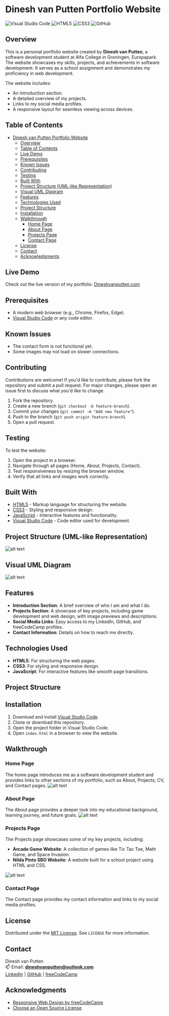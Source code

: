 # Dinesh van Putten Portfolio Website

![Visual Studio Code](https://img.shields.io/badge/Visual%20Studio%20Code-0078d7.svg?style=for-the-badge&logo=visual-studio-code&logoColor=white)
![HTML5](https://img.shields.io/badge/html5-%23E34F26.svg?style=for-the-badge&logo=html5&logoColor=white)
![CSS3](https://img.shields.io/badge/css3-%231572B6.svg?style=for-the-badge&logo=css3&logoColor=white)
![GitHub](https://img.shields.io/badge/GitHub-181717?style=for-the-badge&logo=github&logoColor=white)


## Overview

This is a personal portfolio website created by **Dinesh van Putten**, a software development student at Alfa College in Groningen, Europapark. The website showcases my skills, projects, and achievements in software development. It serves as a school assignment and demonstrates my proficiency in web development.

The website includes:
- An introduction section.
- A detailed overview of my projects.
- Links to my social media profiles.
- A responsive layout for seamless viewing across devices.

## Table of Contents

- [Dinesh van Putten Portfolio Website](#dinesh-van-putten-portfolio-website)
  - [Overview](#overview)
  - [Table of Contents](#table-of-contents)
  - [Live Demo](#live-demo)
  - [Prerequisites](#prerequisites)
  - [Known Issues](#known-issues)
  - [Contributing](#contributing)
  - [Testing](#testing)
  - [Built With](#built-with)
  - [Project Structure (UML-like Representation)](#project-structure-uml-like-representation)
  - [Visual UML Diagram](#visual-uml-diagram)
  - [Features](#features)
  - [Technologies Used](#technologies-used)
  - [Project Structure](#project-structure)
  - [Installation](#installation)
  - [Walkthrough](#walkthrough)
    - [Home Page](#home-page)
    - [About Page](#about-page)
    - [Projects Page](#projects-page)
    - [Contact Page](#contact-page)
  - [License](#license)
  - [Contact](#contact)
  - [Acknowledgments](#acknowledgments)

## Live Demo

Check out the live version of my portfolio: [Dineshvanputten.com](https://dineshvanputten.com/index.html)

## Prerequisites

- A modern web browser (e.g., Chrome, Firefox, Edge).
- [Visual Studio Code](https://code.visualstudio.com/) or any code editor.

## Known Issues

- The contact form is not functional yet.
- Some images may not load on slower connections.

## Contributing

Contributions are welcome! If you'd like to contribute, please fork the repository and submit a pull request. For major changes, please open an issue first to discuss what you'd like to change.

1. Fork the repository.
2. Create a new branch (`git checkout -b feature-branch`).
3. Commit your changes (`git commit -m "Add new feature"`).
4. Push to the branch (`git push origin feature-branch`).
5. Open a pull request.

## Testing

To test the website:

1. Open the project in a browser.
2. Navigate through all pages (Home, About, Projects, Contact).
3. Test responsiveness by resizing the browser window.
4. Verify that all links and images work correctly.


## Built With

- [HTML5](https://developer.mozilla.org/en-US/docs/Web/HTML) - Markup language for structuring the website.
- [CSS3](https://developer.mozilla.org/en-US/docs/Web/CSS) - Styling and responsive design.
- [JavaScript](https://developer.mozilla.org/en-US/docs/Web/JavaScript) - Interactive features and functionality.
- [Visual Studio Code](https://code.visualstudio.com/) - Code editor used for development.

## Project Structure (UML-like Representation)
![alt text](uml-1.png)

## Visual UML Diagram
![alt text](uml2-1.png)

## Features

- **Introduction Section**: A brief overview of who I am and what I do.
- **Projects Section**: A showcase of key projects, including game development and web design, with image previews and descriptions.
- **Social Media Links**: Easy access to my LinkedIn, GitHub, and freeCodeCamp profiles.
- **Contact Information**: Details on how to reach me directly.

## Technologies Used

- **HTML5**: For structuring the web pages.
- **CSS3**: For styling and responsive design.
- **JavaScript**: For interactive features like smooth page transitions.

## Project Structure


## Installation

1. Download and install [Visual Studio Code](https://code.visualstudio.com/).
2. Clone or download this repository.
3. Open the project folder in Visual Studio Code.
4. Open `index.html` in a browser to view the website.

## Walkthrough

### Home Page
The home page introduces me as a software development student and provides links to other sections of my portfolio, such as About, Projects, CV, and Contact pages.
![alt text](home-1.png)

### About Page
The About page provides a deeper look into my educational background, learning journey, and future goals.
![alt text](about-1.png)

### Projects Page
The Projects page showcases some of my key projects, including:
- **Arcade Game Website**: A collection of games like Tic Tac Toe, Math Game, and Space Invasion.
- **Nilda Pinto SBO Website**: A website built for a school project using HTML and CSS.

![alt text](project-1.png)

### Contact Page
The Contact page provides my contact information and links to my social media profiles.

## License

Distributed under the [MIT License](https://choosealicense.com/licenses/mit/). See `LICENSE` for more information.

## Contact

Dinesh van Putten  
📫 Email: **dineshvanputten@outlook.com**  
[LinkedIn](https://www.linkedin.com/in/dinesh-van-putten-69441b18a/) | [GitHub](https://github.com/GODiiKING) | [freeCodeCamp](https://www.freecodecamp.org/GODiKING)

## Acknowledgments

- [Responsive Web Design by freeCodeCamp](https://www.freecodecamp.org/learn/2022/responsive-web-design/)
- [Choose an Open Source License](https://choosealicense.com/)